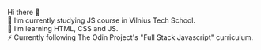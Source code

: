 Hi there 👋 <br>
🔭 I’m currently studying JS course in Vilnius Tech School. <br>
🌱 I’m learning HTML, CSS and JS. <br>
⚡ Currently following The Odin Project's "Full Stack Javascript" curriculum. <br>



<!--
**IngridaKvet/IngridaKvet** is a ✨ _special_ ✨ repository because its `README.md` (this file) appears on your GitHub profile.

Here are some ideas to get you started:

- 🔭 I’m currently working on ...
- 🌱 I’m currently learning ...
- 👯 I’m looking to collaborate on ...
- 🤔 I’m looking for help with ...
- 💬 Ask me about ...
- 📫 How to reach me: ...
- 😄 Pronouns: ...
- ⚡ Fun fact: ...
-->
